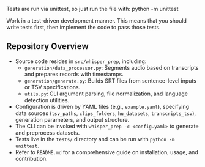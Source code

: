 Tests are run via unittest, so just run the file with: python -m unittest

Work in a test-driven development manner. This means that you should write tests first, then implement the code to pass those tests.

## Repository Overview

- Source code resides in `src/whisper_prep`, including:
  - `generation/data_processor.py`: Segments audio based on transcripts and prepares records with timestamps.
  - `generation/generate.py`: Builds SRT files from sentence-level inputs or TSV specifications.
  - `utils.py`: CLI argument parsing, file normalization, and language detection utilities.
- Configuration is driven by YAML files (e.g., `example.yaml`), specifying data sources (`tsv_paths`, `clips_folders`, `hu_datasets`, `transcripts_tsv`), generation parameters, and output structure.
- The CLI can be invoked with `whisper_prep -c <config.yaml>` to generate and preprocess datasets.
- Tests live in the `tests/` directory and can be run with `python -m unittest`.
- Refer to `README.md` for a comprehensive guide on installation, usage, and contribution.



